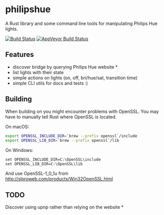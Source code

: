 # philipshue

A Rust library and some command line tools for manipulating Philips Hue lights.


[![Build Status](https://travis-ci.org/Orangenosecom/philipshue.svg?branch=master)](https://travis-ci.org/Orangenosecom/hue.rs) [![AppVeyor Build Status](https://ci.appveyor.com/api/projects/status/github/Orangenosecom/philipshue?branch=master&svg=true)](https://ci.appveyor.com/project/Orangenosecom/philipshue)

## Features
 - discover bridge by querying Philips Hue website *
 - list lights with their state
 - simple actions on lights (on, off, bri/hue/sat, transition time)
 - simple CLI utils for docs and tests :)


## Building
When building on you might encounter problems with OpenSSL. You may have to manually tell Rust where OpenSSL is located.

On macOS:
``` bash
export OPENSSL_INCLUDE_DIR=`brew --prefix openssl`/include
export OPENSSL_LIB_DIR=`brew --prefix openssl`/lib
```
On Windows:
``` batch
set OPENSSL_INCLUDE_DIR=C:\OpenSSL\include
set OPENSSL_LIB_DIR=C:\OpenSSL\lib
```
And use OpenSSL-1_0_1u from http://slproweb.com/products/Win32OpenSSL.html



## TODO

Discover using upnp rather than relying on the website *

